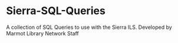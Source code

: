 # Sierra-SQL-Queries
A collection of SQL Queries to use with the Sierra ILS. Developed by Marmot Library Network Staff
